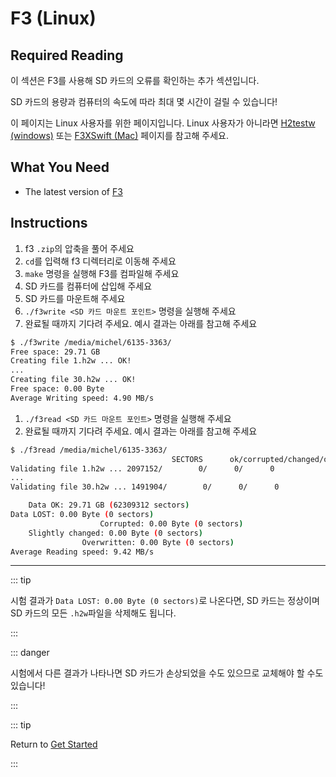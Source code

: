 # F3 (Linux)

## Required Reading

이 섹션은 F3를 사용해 SD 카드의 오류를 확인하는 추가 섹션입니다.

SD 카드의 용량과 컴퓨터의 속도에 따라 최대 몇 시간이 걸릴 수 있습니다!

이 페이지는 Linux 사용자를 위한 페이지입니다. Linux 사용자가 아니라면 [H2testw (windows)](h2testw-\(windows\)) 또는 [F3XSwift (Mac)](f3xswift-\(mac\)) 페이지를 참고해 주세요.

## What You Need

- The latest version of [F3](https://github.com/AltraMayor/f3/releases/tag/v8.0)

## Instructions

1. f3 `.zip`의 압축을 풀어 주세요
2. `cd`를 입력해 f3 디렉터리로 이동해 주세요
3. `make` 명령을 실행해 F3를 컴파일해 주세요
4. SD 카드를 컴퓨터에 삽입해 주세요
5. SD 카드를 마운트해 주세요
6. `./f3write <SD 카드 마운트 포인트>` 명령을 실행해 주세요
7. 완료될 때까지 기다려 주세요. 예시 결과는 아래를 참고해 주세요

```bash
$ ./f3write /media/michel/6135-3363/
Free space: 29.71 GB
Creating file 1.h2w ... OK!
...
Creating file 30.h2w ... OK!
Free space: 0.00 Byte
Average Writing speed: 4.90 MB/s
```

1. `./f3read <SD 카드 마운트 포인트>` 명령을 실행해 주세요
2. 완료될 때까지 기다려 주세요. 예시 결과는 아래를 참고해 주세요

```bash
$ ./f3read /media/michel/6135-3363/
									SECTORS      ok/corrupted/changed/overwritten
Validating file 1.h2w ... 2097152/        0/      0/      0
...
Validating file 30.h2w ... 1491904/        0/      0/      0

	Data OK: 29.71 GB (62309312 sectors)
Data LOST: 0.00 Byte (0 sectors)
					Corrupted: 0.00 Byte (0 sectors)
	Slightly changed: 0.00 Byte (0 sectors)
				Overwritten: 0.00 Byte (0 sectors)
Average Reading speed: 9.42 MB/s
```

___

::: tip

시험 결과가 `Data LOST: 0.00 Byte (0 sectors)`로 나온다면, SD 카드는 정상이며 SD 카드의 모든 `.h2w`파일을 삭제해도 됩니다.

:::

::: danger

시험에서 다른 결과가 나타나면 SD 카드가 손상되었을 수도 있으므로 교체해야 할 수도 있습니다!

:::

::: tip

Return to [Get Started](get-started)

:::
